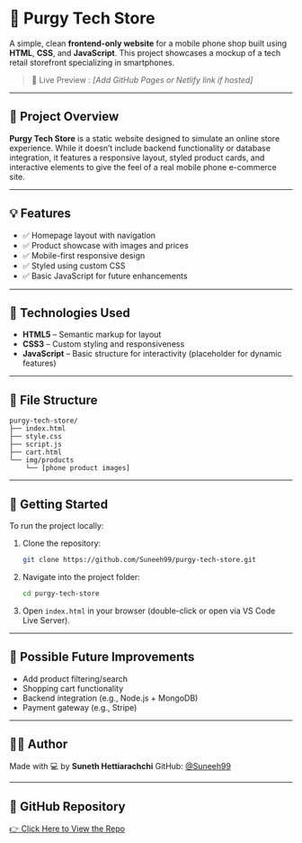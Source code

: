 # 📱 Purgy Tech Store

A simple, clean **frontend-only website** for a mobile phone shop built using **HTML**, **CSS**, and **JavaScript**. This project showcases a mockup of a tech retail storefront specializing in smartphones.

> 🔗 Live Preview : *\[Add GitHub Pages or Netlify link if hosted]*

---

## 🛒 Project Overview

**Purgy Tech Store** is a static website designed to simulate an online store experience. While it doesn’t include backend functionality or database integration, it features a responsive layout, styled product cards, and interactive elements to give the feel of a real mobile phone e-commerce site.

---

## 💡 Features

* ✅ Homepage layout with navigation
* ✅ Product showcase with images and prices
* ✅ Mobile-first responsive design
* ✅ Styled using custom CSS
* ✅ Basic JavaScript for future enhancements

---

## 🧰 Technologies Used

* **HTML5** – Semantic markup for layout
* **CSS3** – Custom styling and responsiveness
* **JavaScript** – Basic structure for interactivity (placeholder for dynamic features)

---

## 📁 File Structure

```
purgy-tech-store/
├── index.html
├── style.css
├── script.js
├── cart.html
└── img/products
    └── [phone product images]
```

---

## 🚀 Getting Started

To run the project locally:

1. Clone the repository:

   ```bash
   git clone https://github.com/Suneeh99/purgy-tech-store.git
   ```

2. Navigate into the project folder:

   ```bash
   cd purgy-tech-store
   ```

3. Open `index.html` in your browser (double-click or open via VS Code Live Server).

---

## 🧹 Possible Future Improvements

* Add product filtering/search
* Shopping cart functionality
* Backend integration (e.g., Node.js + MongoDB)
* Payment gateway (e.g., Stripe)

---

## 👨‍💻 Author

Made with 💻 by **Suneth Hettiarachchi**
GitHub: [@Suneeh99](https://github.com/Suneeh99)

---


## 🔗 GitHub Repository

[👉 Click Here to View the Repo](https://github.com/Suneeh99/purgy-tech-store)
